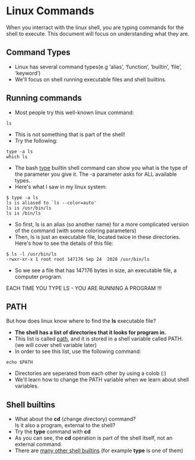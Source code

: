 # Linux Commands

When you interract with the linux shell, you are typing commands for the shell to execute.
This document will focus on understanding what they are.

## Command Types

- Linux has several command types(e.g ‘alias’, ‘function’, ‘builtin’, ‘file’, ‘keyword’)
- We'll focus on shell running executable files and shell builtins.

## Running commands

- Most people try this well-known linux command:
```
ls
```
- This is not something that is part of the shell!
- Try the following:
```
type -a ls
which ls
```
- The bash [type](https://www.gnu.org/software/bash/manual/bash.html#index-type) builtin shell command can show you what is the type of the parameter you give it. The -a parameter asks for ALL available types.
- Here's what I saw in my linux system:
```
$ type -a ls
ls is aliased to `ls --color=auto'
ls is /usr/bin/ls
ls is /bin/ls
``` 
- So first, ls is an alias (so another name) for a more complicated version of the command (with some coloring parameters)
- Then, ls is just an executable file, located twice in these directories.  
Here's how to see the details of this file:
```
$ ls -l /usr/bin/ls
-rwxr-xr-x 1 root root 147176 Sep 24  2020 /usr/bin/ls
```
- So we see a file that has 147176 bytes in size, an executable file, a computer program.

EACH TIME YOU TYPE LS - YOU ARE RUNNING A PROGRAM !!!

## PATH

But how does linux know where to find the **ls** executable file?
- **The shell has a list of directories that it looks for program in.**
- This list is called [path](https://www.gnu.org/software/bash/manual/bash.html#index-PATH), and it is stored in a shell variable called PATH.  
(we will cover shell variable later)
- In order to see this list, use the following command:
```
echo $PATH
```
- Directories are seperated from each other by using a colob (*:*)
- We'll learn how to change the PATH variable when we learn about shell variables.

## Shell builtins

- What about the **cd** (*c*hange *d*irectory) command?  
Is it also a program, external to the shell?
- Try the **type** command with **cd**
- As you can see, the **cd** operation is part of the shell itself, not an external command.
- There are [many other shell builtins](https://www.gnu.org/software/bash/manual/bash.html#Bash-Builtins) (for example **type** is one of them)
